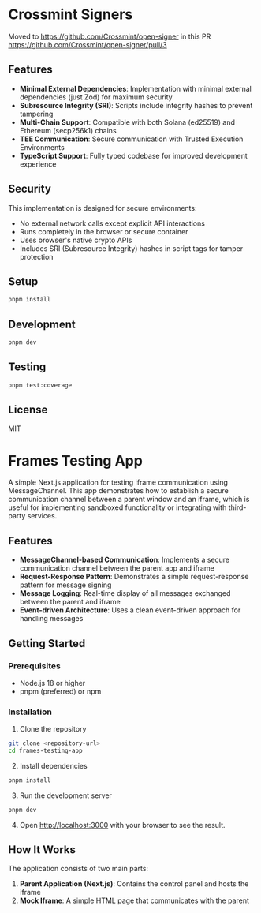 <!-- [![cov](https://<you>.github.io/<repo>/badges/coverage.svg)](https://github.com/crossmint/signer-frames/actions)
 -->

# Crossmint Signers

Moved to https://github.com/Crossmint/open-signer in this PR https://github.com/Crossmint/open-signer/pull/3

## Features

- **Minimal External Dependencies**: Implementation with minimal external dependencies (just Zod) for maximum security
- **Subresource Integrity (SRI)**: Scripts include integrity hashes to prevent tampering
- **Multi-Chain Support**: Compatible with both Solana (ed25519) and Ethereum (secp256k1) chains
- **TEE Communication**: Secure communication with Trusted Execution Environments
- **TypeScript Support**: Fully typed codebase for improved development experience

## Security

This implementation is designed for secure environments:

- No external network calls except explicit API interactions
- Runs completely in the browser or secure container
- Uses browser's native crypto APIs
- Includes SRI (Subresource Integrity) hashes in script tags for tamper protection

## Setup

```bash
pnpm install
```

## Development

```bash
pnpm dev
```

## Testing

```bash
pnpm test:coverage
```

## License

MIT 

# Frames Testing App

A simple Next.js application for testing iframe communication using MessageChannel. This app demonstrates how to establish a secure communication channel between a parent window and an iframe, which is useful for implementing sandboxed functionality or integrating with third-party services.

## Features

- **MessageChannel-based Communication**: Implements a secure communication channel between the parent app and iframe
- **Request-Response Pattern**: Demonstrates a simple request-response pattern for message signing
- **Message Logging**: Real-time display of all messages exchanged between the parent and iframe
- **Event-driven Architecture**: Uses a clean event-driven approach for handling messages

## Getting Started

### Prerequisites

- Node.js 18 or higher
- pnpm (preferred) or npm

### Installation

1. Clone the repository
```bash
git clone <repository-url>
cd frames-testing-app
```

2. Install dependencies
```bash
pnpm install
```

3. Run the development server
```bash
pnpm dev
```

4. Open [http://localhost:3000](http://localhost:3000) with your browser to see the result.

## How It Works

The application consists of two main parts:

1. **Parent Application (Next.js)**: Contains the control panel and hosts the iframe
2. **Mock Iframe**: A simple HTML page that communicates with the parent
